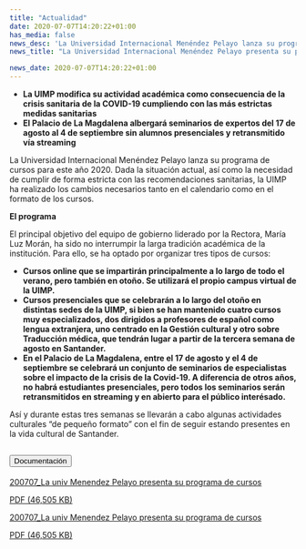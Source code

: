 ```yaml
---
title: "Actualidad"
date: 2020-07-07T14:20:22+01:00
has_media: false
news_desc: 'La Universidad Internacional Menéndez Pelayo lanza su programa de cursos para este año 2020. Dada la situación actual, así como la necesidad de cumplir de forma estricta con las recomendaciones sanitarias, la UIMP ha realizado los cambios necesarios tanto en el calendario como en el formato de los cursos.<b>Este contenido incluye:</b> <i class="fal fa-file-</a><i class="fas fa-external-link-alt"></i> </a><i class="fas fa-external-link-alt"></i>_icon"></i>'
news_title: "La Universidad Internacional Menéndez Pelayo presenta su programa de cursos 2020"

news_date: 2020-07-07T14:20:22+01:00
---
```

<ul>
<li><b>La UIMP modifica su actividad académica como consecuencia de la crisis sanitaria de la COVID-19 cumpliendo con las más estrictas medidas sanitarias</b></li>
<li><b>El Palacio de La Magdalena albergará seminarios de expertos del 17 de agosto al 4 de septiembre sin alumnos presenciales y retransmitido vía streaming</b></li>
</ul>
<p>La Universidad Internacional Menéndez Pelayo lanza su programa de cursos para este año 2020. Dada la situación actual, así como la necesidad de cumplir de forma estricta con las recomendaciones sanitarias, la UIMP ha realizado los cambios necesarios tanto en el calendario como en el formato de los cursos.</p>
<p><b>El programa</b></p>
<p>El principal objetivo del equipo de gobierno liderado por la Rectora, María Luz Morán, ha sido no interrumpir la larga tradición académica de la institución. Para ello, se ha optado por organizar tres tipos de cursos:</p>
<ul>
<li><b>Cursos online que se impartirán principalmente a lo largo de todo el verano, pero también en otoño. Se utilizará el propio campus virtual de la UIMP.</b></li>
<li><b>Cursos presenciales que se celebrarán a lo largo del otoño en distintas sedes de la UIMP, si bien se han mantenido cuatro cursos muy especializados, dos dirigidos a profesores de español como lengua extranjera, uno centrado en la Gestión cultural y otro sobre Traducción médica, que tendrán lugar a partir de la tercera semana de agosto en Santander.</b></li>
<li><b>En el Palacio de La Magdalena, entre el 17 de agosto y el 4 de septiembre se celebrará un conjunto de seminarios de especialistas sobre el impacto de la crisis de la Covid-19. A diferencia de otros años, no habrá estudiantes presenciales, pero todos los seminarios serán retransmitidos en streaming y en abierto para el público interésado.</b></li>
</ul>
<p>Así y durante estas tres semanas se llevarán a cabo algunas actividades culturales “de pequeño formato” con el fin de seguir estando presentes en la vida cultural de Santander.</p>
<section>
    <article>
        <div class="container">
            <div class="row my-45 justify-content-md-center">
                <div class="col-md-10 content_collapse">
                    <div class="accordion accordion_alt" id="accordeonAlt">
                        <div class="accordion-item">
                            <h2 class="accordion-header" id="accordionAltHeading2">
                                <button class="accordion-button expanded" type="button" data-bs-toggle="collapse" data-bs-target="#accordionAlt2" aria-expanded="false" aria-controls="accordionAlt2">
                                    <span class="icon"><i class="fas fa-file-pdf"></i></span>Documentación
                                </button>
                            </h2>
                            <div id="accordionAlt2" class="accordion-collapse collapse show" aria-labelledby="accordionAltHeading2">
                                <div class="accordion-body">
                                    <div id="section_link">
                                        <div class="container-fluid sp">
                                            <div class="row w-100">
                                                <div class="col-lg-12 cards_download_cnt">
                                                    <div class="row jcc_mobile">
                                                        <div class="download_card">
                                                            <a class="card flex-column" href="{{<siteurl>}}documentos/pdf/news/MenendezPelayo.pdf" target="_blank">
                                                                <div class="card-header">
                                                                    <i class="fal fa-download"></i>
                                                                </div>
                                                                <div class="card-body">
                                                                    <p class="text_body">200707_La univ Menendez Pelayo presenta su programa de cursos</p>
                                                                    <p class="text_file">
                                                                        <i class="fal fa-file-pdf pdf_icon text-danger"></i> PDF (46,505 KB)
                                                                    </p>
                                                                </div>
                                                            </a>
                                                        </div>
                                                    </div>
                                                </div>
                                                <!-- MOBILE VERSION WITH SLIDER -->
                                                <div class="col-12" id="section_box_download_card_slider">
                                                    <div class="swiper" id="slider_download_archive">
                                                        <div class="swiper-wrapper">
                                                        <div class="swiper-slide">
                                                            <div class="download_card">
                                                                <a class="card" href="{{<siteurl>}}documentos/news/MenendezPelayo.pdf" target="_blank">
                                                                    <div class="card-header">
                                                                        <i class="fal fa-download"></i>
                                                                    </div>
                                                                    <div class="card-body">
                                                                        <p class="text_body">200707_La univ Menendez Pelayo presenta su programa de cursos</p>
                                                                        <p class="text_file">
                                                                            <i class="fal fa-file-pdf pdf_icon text-danger"></i> PDF (46,505 KB)
                                                                        </p>
                                                                    </div>
                                                                </a>
                                                            </div>
                                                        </div>
                                                        </div>
                                                        <div class="swiper-pagination"></div>
                                                    </div>
                                                </div>
                                            </div>
                                        </div>
                                    </div>
                                </div>
                            </div>
                        </div>
                    </div>
                </div>
            </div>
        </div>
    </article> 
</section>
